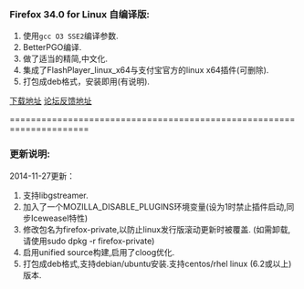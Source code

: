 ### Firefox 34.0 for Linux 自编译版:

1. 使用`gcc O3 SSE2`编译参数.
2. BetterPGO编译.
3. 做了适当的精简,中文化.
4. 集成了FlashPlayer_linux_x64与支付宝官方的linux x64插件(可删除).
5. 打包成deb格式，安装即用(有说明).

[下载地址][1]	[论坛反馈地址][2]

=====================================================================

### 更新说明:

2014-11-27更新：

1. 支持libgstreamer.
2. 加入了一个MOZILLA_DISABLE_PLUGINS环境变量(设为1时禁止插件启动,同步Iceweasel特性)
3. 修改包名为firefox-private,以防止linux发行版滚动更新时被覆盖.
   (如需卸载,请使用sudo dpkg -r firefox-private)
4. 启用unified source构建,启用了cloog优化.
5. 打包成deb格式,支持debian/ubuntu安装.支持centos/rhel linux (6.2或以上) 版本.

[1]: http://sourceforge.net/projects/libportable/files/
[2]: http://bbs.kafan.cn/thread-1611465-1-1.html
